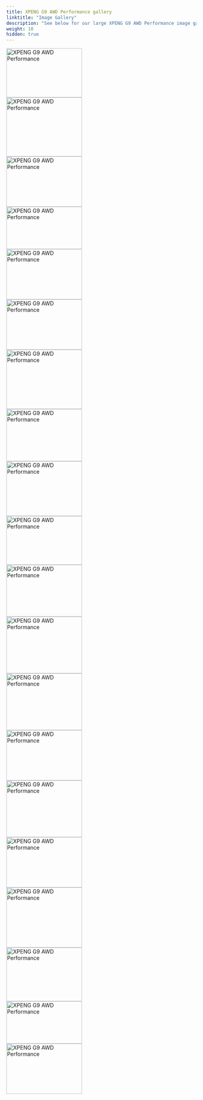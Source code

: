 ```yaml
---
title: XPENG G9 AWD Performance gallery
linktitle: "Image Gallery"
description: "See below for our large XPENG G9 AWD Performance image gallery. Click pictures for high-resolution versions."
weight: 10
hidden: true
---
```

<!-- markdownlint-disable MD033 -->
<object type="image/svg+xml" data="../modelnavigation.svg"></object>
<div class="pswp-gallery pswp-grid-container" id ="my-gallery">
<div class="pswp-grid-item">
<a href="https://media.evkx.net/multimedia/models/xpeng/g9/g9_awd_performance/charging_1.jpg"
data-pswp-src="https://media.evkx.net/multimedia/models/xpeng/g9/g9_awd_performance/charging_1.jpg"
data-pswp-width="1600"
data-pswp-height="1040" 
target="_blank">
<img src="https://media.evkx.net/multimedia/models/xpeng/g9/g9_awd_performance/charging_1_xst.jpg" alt="XPENG G9 AWD Performance" width="200px" height="130px" />
</a>
</div>
<div class="pswp-grid-item">
<a href="https://media.evkx.net/multimedia/models/xpeng/g9/g9_awd_performance/charging_2.jpg"
data-pswp-src="https://media.evkx.net/multimedia/models/xpeng/g9/g9_awd_performance/charging_2.jpg"
data-pswp-width="1600"
data-pswp-height="1251" 
target="_blank">
<img src="https://media.evkx.net/multimedia/models/xpeng/g9/g9_awd_performance/charging_2_xst.jpg" alt="XPENG G9 AWD Performance" width="200px" height="156px" />
</a>
</div>
<div class="pswp-grid-item">
<a href="https://media.evkx.net/multimedia/models/xpeng/g9/g9_awd_performance/exterior_1.jpg"
data-pswp-src="https://media.evkx.net/multimedia/models/xpeng/g9/g9_awd_performance/exterior_1.jpg"
data-pswp-width="3000"
data-pswp-height="2002" 
target="_blank">
<img src="https://media.evkx.net/multimedia/models/xpeng/g9/g9_awd_performance/exterior_1_xst.jpg" alt="XPENG G9 AWD Performance" width="200px" height="133px" />
</a>
</div>
<div class="pswp-grid-item">
<a href="https://media.evkx.net/multimedia/models/xpeng/g9/g9_awd_performance/exterior_2.jpeg"
data-pswp-src="https://media.evkx.net/multimedia/models/xpeng/g9/g9_awd_performance/exterior_2.jpeg"
data-pswp-width="3000"
data-pswp-height="1687" 
target="_blank">
<img src="https://media.evkx.net/multimedia/models/xpeng/g9/g9_awd_performance/exterior_2_xst.jpeg" alt="XPENG G9 AWD Performance" width="200px" height="112px" />
</a>
</div>
<div class="pswp-grid-item">
<a href="https://media.evkx.net/multimedia/models/xpeng/g9/g9_awd_performance/exterior_3.jpg"
data-pswp-src="https://media.evkx.net/multimedia/models/xpeng/g9/g9_awd_performance/exterior_3.jpg"
data-pswp-width="3000"
data-pswp-height="1999" 
target="_blank">
<img src="https://media.evkx.net/multimedia/models/xpeng/g9/g9_awd_performance/exterior_3_xst.jpg" alt="XPENG G9 AWD Performance" width="200px" height="133px" />
</a>
</div>
<div class="pswp-grid-item">
<a href="https://media.evkx.net/multimedia/models/xpeng/g9/g9_awd_performance/exterior_4.jpg"
data-pswp-src="https://media.evkx.net/multimedia/models/xpeng/g9/g9_awd_performance/exterior_4.jpg"
data-pswp-width="3000"
data-pswp-height="2002" 
target="_blank">
<img src="https://media.evkx.net/multimedia/models/xpeng/g9/g9_awd_performance/exterior_4_xst.jpg" alt="XPENG G9 AWD Performance" width="200px" height="133px" />
</a>
</div>
<div class="pswp-grid-item">
<a href="https://media.evkx.net/multimedia/models/xpeng/g9/g9_awd_performance/exterior_5.jpg"
data-pswp-src="https://media.evkx.net/multimedia/models/xpeng/g9/g9_awd_performance/exterior_5.jpg"
data-pswp-width="1600"
data-pswp-height="1257" 
target="_blank">
<img src="https://media.evkx.net/multimedia/models/xpeng/g9/g9_awd_performance/exterior_5_xst.jpg" alt="XPENG G9 AWD Performance" width="200px" height="157px" />
</a>
</div>
<div class="pswp-grid-item">
<a href="https://media.evkx.net/multimedia/models/xpeng/g9/g9_awd_performance/exterior_6.jpg"
data-pswp-src="https://media.evkx.net/multimedia/models/xpeng/g9/g9_awd_performance/exterior_6.jpg"
data-pswp-width="1600"
data-pswp-height="1108" 
target="_blank">
<img src="https://media.evkx.net/multimedia/models/xpeng/g9/g9_awd_performance/exterior_6_xst.jpg" alt="XPENG G9 AWD Performance" width="200px" height="138px" />
</a>
</div>
<div class="pswp-grid-item">
<a href="https://media.evkx.net/multimedia/models/xpeng/g9/g9_awd_performance/exterior_7.jpg"
data-pswp-src="https://media.evkx.net/multimedia/models/xpeng/g9/g9_awd_performance/exterior_7.jpg"
data-pswp-width="1600"
data-pswp-height="1164" 
target="_blank">
<img src="https://media.evkx.net/multimedia/models/xpeng/g9/g9_awd_performance/exterior_7_xst.jpg" alt="XPENG G9 AWD Performance" width="200px" height="145px" />
</a>
</div>
<div class="pswp-grid-item">
<a href="https://media.evkx.net/multimedia/models/xpeng/g9/g9_awd_performance/exterior_8.jpg"
data-pswp-src="https://media.evkx.net/multimedia/models/xpeng/g9/g9_awd_performance/exterior_8.jpg"
data-pswp-width="1600"
data-pswp-height="1038" 
target="_blank">
<img src="https://media.evkx.net/multimedia/models/xpeng/g9/g9_awd_performance/exterior_8_xst.jpg" alt="XPENG G9 AWD Performance" width="200px" height="129px" />
</a>
</div>
<div class="pswp-grid-item">
<a href="https://media.evkx.net/multimedia/models/xpeng/g9/g9_awd_performance/exterior_9.jpg"
data-pswp-src="https://media.evkx.net/multimedia/models/xpeng/g9/g9_awd_performance/exterior_9.jpg"
data-pswp-width="1600"
data-pswp-height="1103" 
target="_blank">
<img src="https://media.evkx.net/multimedia/models/xpeng/g9/g9_awd_performance/exterior_9_xst.jpg" alt="XPENG G9 AWD Performance" width="200px" height="137px" />
</a>
</div>
<div class="pswp-grid-item">
<a href="https://media.evkx.net/multimedia/models/xpeng/g9/g9_awd_performance/frontseats_1.jpeg"
data-pswp-src="https://media.evkx.net/multimedia/models/xpeng/g9/g9_awd_performance/frontseats_1.jpeg"
data-pswp-width="3000"
data-pswp-height="2250" 
target="_blank">
<img src="https://media.evkx.net/multimedia/models/xpeng/g9/g9_awd_performance/frontseats_1_xst.jpeg" alt="XPENG G9 AWD Performance" width="200px" height="150px" />
</a>
</div>
<div class="pswp-grid-item">
<a href="https://media.evkx.net/multimedia/models/xpeng/g9/g9_awd_performance/interior_1.jpeg"
data-pswp-src="https://media.evkx.net/multimedia/models/xpeng/g9/g9_awd_performance/interior_1.jpeg"
data-pswp-width="3000"
data-pswp-height="2250" 
target="_blank">
<img src="https://media.evkx.net/multimedia/models/xpeng/g9/g9_awd_performance/interior_1_xst.jpeg" alt="XPENG G9 AWD Performance" width="200px" height="150px" />
</a>
</div>
<div class="pswp-grid-item">
<a href="https://media.evkx.net/multimedia/models/xpeng/g9/g9_awd_performance/main_1.jpg"
data-pswp-src="https://media.evkx.net/multimedia/models/xpeng/g9/g9_awd_performance/main_1.jpg"
data-pswp-width="3000"
data-pswp-height="1999" 
target="_blank">
<img src="https://media.evkx.net/multimedia/models/xpeng/g9/g9_awd_performance/main_1_xst.jpg" alt="XPENG G9 AWD Performance" width="200px" height="133px" />
</a>
</div>
<div class="pswp-grid-item">
<a href="https://media.evkx.net/multimedia/models/xpeng/g9/g9_awd_performance/rearlights_1.jpg"
data-pswp-src="https://media.evkx.net/multimedia/models/xpeng/g9/g9_awd_performance/rearlights_1.jpg"
data-pswp-width="1600"
data-pswp-height="1200" 
target="_blank">
<img src="https://media.evkx.net/multimedia/models/xpeng/g9/g9_awd_performance/rearlights_1_xst.jpg" alt="XPENG G9 AWD Performance" width="200px" height="150px" />
</a>
</div>
<div class="pswp-grid-item">
<a href="https://media.evkx.net/multimedia/models/xpeng/g9/g9_awd_performance/screens_1.jpg"
data-pswp-src="https://media.evkx.net/multimedia/models/xpeng/g9/g9_awd_performance/screens_1.jpg"
data-pswp-width="3000"
data-pswp-height="2002" 
target="_blank">
<img src="https://media.evkx.net/multimedia/models/xpeng/g9/g9_awd_performance/screens_1_xst.jpg" alt="XPENG G9 AWD Performance" width="200px" height="133px" />
</a>
</div>
<div class="pswp-grid-item">
<a href="https://media.evkx.net/multimedia/models/xpeng/g9/g9_awd_performance/screens_2.jpg"
data-pswp-src="https://media.evkx.net/multimedia/models/xpeng/g9/g9_awd_performance/screens_2.jpg"
data-pswp-width="1600"
data-pswp-height="1272" 
target="_blank">
<img src="https://media.evkx.net/multimedia/models/xpeng/g9/g9_awd_performance/screens_2_xst.jpg" alt="XPENG G9 AWD Performance" width="200px" height="159px" />
</a>
</div>
<div class="pswp-grid-item">
<a href="https://media.evkx.net/multimedia/models/xpeng/g9/g9_awd_performance/screens_3.jpg"
data-pswp-src="https://media.evkx.net/multimedia/models/xpeng/g9/g9_awd_performance/screens_3.jpg"
data-pswp-width="1600"
data-pswp-height="1140" 
target="_blank">
<img src="https://media.evkx.net/multimedia/models/xpeng/g9/g9_awd_performance/screens_3_xst.jpg" alt="XPENG G9 AWD Performance" width="200px" height="142px" />
</a>
</div>
<div class="pswp-grid-item">
<a href="https://media.evkx.net/multimedia/models/xpeng/g9/g9_awd_performance/secondrowseats_1.jpeg"
data-pswp-src="https://media.evkx.net/multimedia/models/xpeng/g9/g9_awd_performance/secondrowseats_1.jpeg"
data-pswp-width="3000"
data-pswp-height="1687" 
target="_blank">
<img src="https://media.evkx.net/multimedia/models/xpeng/g9/g9_awd_performance/secondrowseats_1_xst.jpeg" alt="XPENG G9 AWD Performance" width="200px" height="112px" />
</a>
</div>
<div class="pswp-grid-item">
<a href="https://media.evkx.net/multimedia/models/xpeng/g9/g9_awd_performance/trunk_1.jpg"
data-pswp-src="https://media.evkx.net/multimedia/models/xpeng/g9/g9_awd_performance/trunk_1.jpg"
data-pswp-width="3000"
data-pswp-height="2002" 
target="_blank">
<img src="https://media.evkx.net/multimedia/models/xpeng/g9/g9_awd_performance/trunk_1_xst.jpg" alt="XPENG G9 AWD Performance" width="200px" height="133px" />
</a>
</div>
</div>
<script type="module">
  import PhotoSwipeLightbox from '/js/photoswipe-lightbox.esm.js';
    const lightbox = new PhotoSwipeLightbox({
       gallery: '#my-gallery',
        children: 'a',
        pswpModule: () => import('/js/photoswipe.esm.js')
    });
lightbox.init();
</script>
